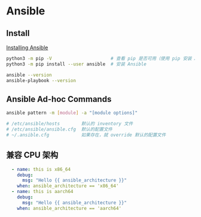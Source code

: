 # Ansible

## Install

[Installing Ansible](https://docs.ansible.com/ansible/latest/installation_guide/intro_installation.html)

```bash
python3 -m pip -V                      # 查看 pip 是否可用（使用 pip 安装 Ansible）
python3 -m pip install --user ansible  # 安装 Ansible

ansible --version
ansible-playbook --version
```

## Ansible Ad-hoc Commands

```bash
ansible pattern -m [module] -a "[module options]"

# /etc/ansible/hosts        默认的 inventory 文件
# /etc/ansible/ansible.cfg  默认的配置文件
# ~/.ansible.cfg            如果存在，就 override 默认的配置文件
```

## 兼容 CPU 架构

```yaml
  - name: this is x86_64
    debug:
      msg: "Hello {{ ansible_architecture }}"
    when: ansible_architecture == 'x86_64'
  - name: this is aarch64
    debug:
      msg: "Hello {{ ansible_architecture }}"
    when: ansible_architecture == 'aarch64'
```
